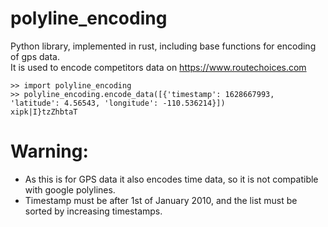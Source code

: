 # polyline_encoding

Python library, implemented in rust, including base functions for encoding of gps data.  
It is used to encode competitors data on https://www.routechoices.com

```
>> import polyline_encoding
>> polyline_encoding.encode_data([{'timestamp': 1628667993, 'latitude': 4.56543, 'longitude': -110.536214}])
xipk|I}tzZhbtaT
```

# Warning:
  - As this is for GPS data it also encodes time data, so it is not compatible with google polylines.  
  - Timestamp must be after 1st of January 2010, and the list must be sorted by increasing timestamps.
